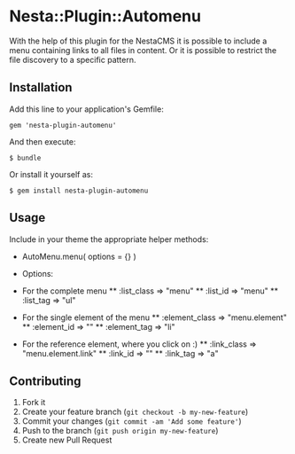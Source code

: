 # Nesta::Plugin::Automenu

With the help of this plugin for the NestaCMS it is possible to include a menu
containing links to all files in content.
Or it is possible to restrict the file discovery to a specific pattern.

## Installation

Add this line to your application's Gemfile:

    gem 'nesta-plugin-automenu'

And then execute:

    $ bundle

Or install it yourself as:

    $ gem install nesta-plugin-automenu

## Usage

Include in your theme the appropriate helper methods:

* AutoMenu.menu( options = {} )

* Options:

* For the complete menu
** :list\_class     => "menu"
** :list\_id        => "menu"
** :list\_tag       => "ul"

* For the single element of the menu
** :element\_class  => "menu.element"
** :element\_id     => ""
** :element\_tag    => "li"

* For the reference element, where you click on :)
** :link\_class     => "menu.element.link"
** :link\_id        => ""
** :link\_tag       => "a"

## Contributing

1. Fork it
2. Create your feature branch (`git checkout -b my-new-feature`)
3. Commit your changes (`git commit -am 'Add some feature'`)
4. Push to the branch (`git push origin my-new-feature`)
5. Create new Pull Request
